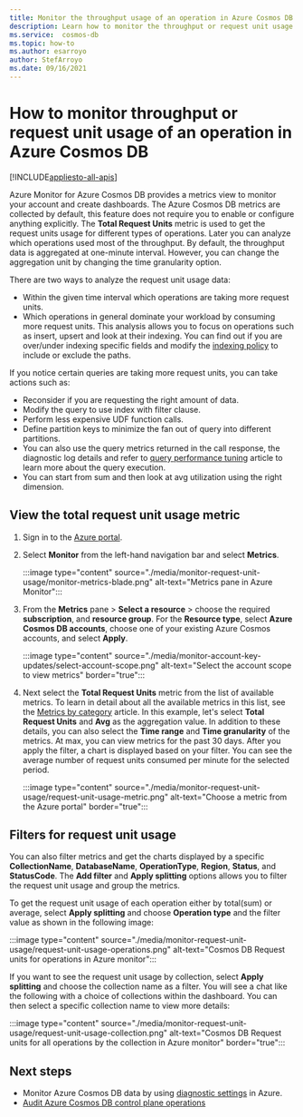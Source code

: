 ```yaml
---
title: Monitor the throughput usage of an operation in Azure Cosmos DB 
description: Learn how to monitor the throughput or request unit usage of an operation in Azure Cosmos DB. Owners of an Azure Cosmos DB account can understand which operations are taking more request units. 
ms.service:  cosmos-db
ms.topic: how-to
ms.author: esarroyo
author: StefArroyo 
ms.date: 09/16/2021
---
```


# How to monitor throughput or request unit usage of an operation in Azure Cosmos DB
[!INCLUDE[appliesto-all-apis](includes/appliesto-all-apis.md)]

Azure Monitor for Azure Cosmos DB provides a metrics view to monitor your account and create dashboards. The Azure Cosmos DB metrics are collected by default, this feature does not require you to enable or configure anything explicitly. The **Total Request Units** metric is used to get the request units usage for different types of operations. Later you can analyze which operations used most of the throughput. By default, the throughput data is aggregated at one-minute interval. However, you can change the aggregation unit by changing the time granularity option.

There are two ways to analyze the request unit usage data:

* Within the given time interval which operations are taking more request units.
* Which operations in general dominate your workload by consuming more request units.
This analysis allows you to focus on operations such as insert, upsert and look at their indexing. You can find out if you are over/under indexing specific fields and modify the [indexing policy](index-policy.md#include-exclude-paths) to include or exclude the paths.

If you notice certain queries are taking more request units, you can take actions such as:

* Reconsider if you are requesting the right amount of data.
* Modify the query to use index with filter clause.
* Perform less expensive UDF function calls.
* Define partition keys to minimize the fan out of query into different partitions.
* You can also use the query metrics returned in the call response, the diagnostic log details and refer to [query performance tuning](sql-api-query-metrics.md) article to learn more about the query execution.
* You can start from sum and then look at avg utilization using the right dimension.

## View the total request unit usage metric

1. Sign in to the [Azure portal](https://portal.azure.com/).

1. Select **Monitor** from the left-hand navigation bar and select **Metrics**.

   :::image type="content" source="./media/monitor-request-unit-usage/monitor-metrics-blade.png" alt-text="Metrics pane in Azure Monitor":::

1. From the **Metrics** pane > **Select a resource** > choose the required **subscription**, and **resource group**. For the **Resource type**, select **Azure Cosmos DB accounts**, choose one of your existing Azure Cosmos accounts, and select **Apply**.

   :::image type="content" source="./media/monitor-account-key-updates/select-account-scope.png" alt-text="Select the account scope to view metrics" border="true":::

1. Next select the **Total Request Units** metric from the list of available metrics. To learn in detail about all the available metrics in this list, see the [Metrics by category](monitor-cosmos-db-reference.md) article. In this example, let's select **Total Request Units** and **Avg** as the aggregation value. In addition to these details, you can also select the **Time range** and **Time granularity** of the metrics. At max, you can view metrics for the past 30 days.  After you apply the filter, a chart is displayed based on your filter. You can see the average number of request units consumed per minute for the selected period.  

   :::image type="content" source="./media/monitor-request-unit-usage/request-unit-usage-metric.png" alt-text="Choose a metric from the Azure portal" border="true":::

## Filters for request unit usage

You can also filter metrics and get the charts displayed by a specific **CollectionName**, **DatabaseName**, **OperationType**, **Region**, **Status**, and **StatusCode**. The **Add filter** and **Apply splitting** options allows you to filter the request unit usage and group the metrics.

To get the request unit usage of each operation either by total(sum) or average, select **Apply splitting** and choose **Operation type** and the filter value as shown in the following image:

   :::image type="content" source="./media/monitor-request-unit-usage/request-unit-usage-operations.png" alt-text="Cosmos DB Request units for operations in Azure monitor":::

If you want to see the request unit usage by collection, select **Apply splitting** and choose the collection name as a filter. You will see a chat like the following with a choice of collections within the dashboard. You can then select a specific collection name to view more details:

   :::image type="content" source="./media/monitor-request-unit-usage/request-unit-usage-collection.png" alt-text="Cosmos DB Request units for all operations by the collection in Azure monitor" border="true":::

## Next steps

* Monitor Azure Cosmos DB data by using [diagnostic settings](cosmosdb-monitor-resource-logs.md) in Azure.
* [Audit Azure Cosmos DB control plane operations](audit-control-plane-logs.md)
